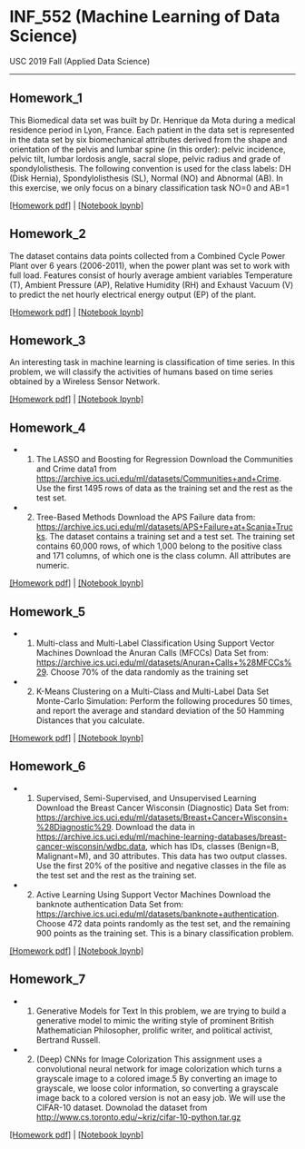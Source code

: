 # INF_552 (Machine Learning of Data Science)
USC 2019 Fall   (Applied Data Science)

---
## Homework_1
This Biomedical data set was built by Dr. Henrique da Mota during a medical residence
period in Lyon, France. Each patient in the data set is represented in the data set
by six biomechanical attributes derived from the shape and orientation of the pelvis
and lumbar spine (in this order): pelvic incidence, pelvic tilt, lumbar lordosis angle,
sacral slope, pelvic radius and grade of spondylolisthesis. The following convention is
used for the class labels: DH (Disk Hernia), Spondylolisthesis (SL), Normal (NO) and
Abnormal (AB). In this exercise, we only focus on a binary classification task NO=0
and AB=1

<a href="https://github.com/AaronYang2333/INF_552/blob/master/ay_hw_1/pdf/Homework1-inf552.pdf" target="_blank">[Homework pdf]</a> | 
<a href="https://github.com/AaronYang2333/INF_552/blob/master/ay_hw_1/Aaron_homewrok_1.ipynb" target="_blank">[Notebook Ipynb]</a>

## Homework_2
The dataset contains data points collected from a Combined Cycle Power Plant over
6 years (2006-2011), when the power plant was set to work with full load. Features
consist of hourly average ambient variables Temperature (T), Ambient Pressure (AP),
Relative Humidity (RH) and Exhaust Vacuum (V) to predict the net hourly electrical
energy output (EP) of the plant.

<a href="https://github.com/AaronYang2333/INF_552/blob/master/ay_hw_2/pdf/Homework2-inf552.pdf" target="_blank">[Homework pdf]</a> | 
<a href="https://github.com/AaronYang2333/INF_552/blob/master/ay_hw_2/Aaron_homework_2.ipynb" target="_blank">[Notebook Ipynb]</a>

## Homework_3
An interesting task in machine learning is classification of time series. In this problem,
we will classify the activities of humans based on time series obtained by a Wireless
Sensor Network.

<a href="https://github.com/AaronYang2333/INF_552/blob/master/ay_hw_3/pdf/Homework3-inf552.pdf" target="_blank">[Homework pdf]</a> | 
<a href="https://github.com/AaronYang2333/INF_552/blob/master/ay_hw_3/Aaron_homework_3.ipynb" target="_blank">[Notebook Ipynb]</a>


## Homework_4
- 1. The LASSO and Boosting for Regression
	Download the Communities and Crime data1 from https://archive.ics.uci.edu/ml/datasets/Communities+and+Crime. 
	Use the first 1495 rows of data as the training set and the rest as the test set.

- 2. Tree-Based Methods
	Download the APS Failure data from: https://archive.ics.uci.edu/ml/datasets/APS+Failure+at+Scania+Trucks. The dataset contains a training set and a test set. The training set contains 60,000 rows, of which 1,000 belong to the positive class and 171 columns, of which one is the class column. All attributes are numeric.

<a href="https://github.com/AaronYang2333/INF_552/blob/master/ay_hw_4/pdf/Homework4-inf552.pdf" target="_blank">[Homework pdf]</a> | 
<a href="https://github.com/AaronYang2333/INF_552/blob/master/ay_hw_4/Aaron_homework_4.ipynb" target="_blank">[Notebook Ipynb]</a>

## Homework_5
- 1. Multi-class and Multi-Label Classification Using Support Vector Machines
	Download the Anuran Calls (MFCCs) Data Set from: https://archive.ics.uci.edu/ml/datasets/Anuran+Calls+%28MFCCs%29. 
	Choose 70% of the data randomly as the training set

- 2. K-Means Clustering on a Multi-Class and Multi-Label Data Set
	Monte-Carlo Simulation: Perform the following procedures 50 times, and report the average and standard deviation of the 50 Hamming Distances that you calculate.

<a href="https://github.com/AaronYang2333/INF_552/blob/master/ay_hw_5/pdf/Homework5-inf552.pdf" target="_blank">[Homework pdf]</a> | 
<a href="https://github.com/AaronYang2333/INF_552/blob/master/ay_hw_5/Aaron_homework_5.ipynb" target="_blank">[Notebook Ipynb]</a>

## Homework_6
- 1. Supervised, Semi-Supervised, and Unsupervised Learning
	Download the Breast Cancer Wisconsin (Diagnostic) Data Set from: https://archive.ics.uci.edu/ml/datasets/Breast+Cancer+Wisconsin+%28Diagnostic%29. Download the data in https://archive.ics.uci.edu/ml/machine-learning-databases/breast-cancer-wisconsin/wdbc.data, which has IDs, classes (Benign=B, Malignant=M), and 30 attributes. This data has two output classes. Use the first 20% of the positive and negative classes in the file as the test set and the rest as the training set.

- 2. Active Learning Using Support Vector Machines
	Download the banknote authentication Data Set from: https://archive.ics.uci.edu/ml/datasets/banknote+authentication. Choose 472 data points randomly as the test set, and the remaining 900 points as the training set. This is a binary classification problem.

<a href="https://github.com/AaronYang2333/INF_552/blob/master/ay_hw_6/pdf/Homework6-inf552.pdf" target="_blank">[Homework pdf]</a> | 
<a href="https://github.com/AaronYang2333/INF_552/blob/master/ay_hw_6/Aaron_homework_6.ipynb" target="_blank">[Notebook Ipynb]</a>

## Homework_7
- 1. Generative Models for Text
	In this problem, we are trying to build a generative model to mimic the writing style of prominent British Mathematician Philosopher, prolific writer, and political activist, Bertrand Russell.

- 2. (Deep) CNNs for Image Colorization
	This assignment uses a convolutional neural network for image colorization which turns a grayscale image to a colored image.5 By converting an image to grayscale, we loose color information, so converting a grayscale image back to a colored version is not an easy job. We will use the CIFAR-10 dataset. Downolad the dataset from http://www.cs.toronto.edu/~kriz/cifar-10-python.tar.gz

<a href="https://github.com/AaronYang2333/INF_552/blob/master/ay_hw_7/pdf/Homework7-inf552.pdf" target="_blank">[Homework pdf]</a> | 
<a href="https://github.com/AaronYang2333/INF_552/blob/master/ay_hw_7/Aaron_homework_7.ipynb" target="_blank">[Notebook Ipynb]</a>